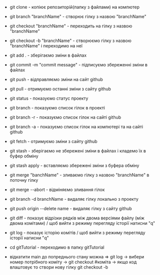 + git clone - копіює репозиторій(папку з файлами) на компютер
+ git branch "branchName" - створює гілку з назвою "branchName"
+ git checkout "branchName" - переходить на гілку з назвою "branchName"
+ git checkout -b "branchName" - створюємо гілку з назвою "branchName" і переходимо на неї
+ git add . - зберігаємо зміни в файлах
+ git commit -m "commit message" - підписуємо збереженні зміни в файлах
+ git push - відправляємо зміни на сайт github
+ git pull - отримуємо останні зміни з сайту github
+ git status - показуємо статус проекту
+ git branch - показуємо список гілок в проекті
+ git branch -r - показуємо список гілок на сайті github
+ git branch -a - показуємо список гілок на компютері та на сайті github
+ git fetch - отримуємо зміни з сайту github
+ git stash - зберігаємо не збережені зміни в файлах і кладемо їх в буфер обміну
+ git stash apply - вставляємо збережені зміни з буфера обміну
+ git merge "banchName" - зливаємо гілку з назвою "branchName" в поточну гілку
+ git merge --abort - відміняємо зливання гілок
+ git branch -d branchName - видаляє гілку локально з проекту
+ git push origin --delete name - видаляє гілку з сайту github
+ git diff - показує відрізки рядків між двома версіями файлу (між двома комітами) / щоб вийти з режиму перегляду історії натиcни "q" 
+ git log - показує історію комітів / щоб вийти з режиму перегляду історії натиcни "q" 
+ cd gitTutorial - переходимо в папку gitTutorial

+ відкатити main до попреднього стану можна => git log -> вибери номер потрібного коміту -> git checkout #коміта -> якщо код влаштовує то створи нову гілку git checkout -b <new-branch-name>
